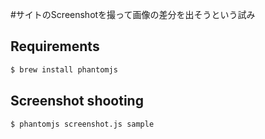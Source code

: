 #サイトのScreenshotを撮って画像の差分を出そうという試み

## Requirements

```sh
$ brew install phantomjs
```

## Screenshot shooting

```sh
$ phantomjs screenshot.js sample
```
